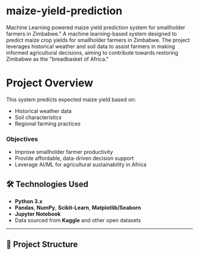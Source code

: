 # maize-yield-prediction
Machine Learning powered maize yield prediction system for smallholder farmers in Zimbabwe."
A machine learning-based system designed to predict maize crop yields for smallholder farmers in Zimbabwe. The project leverages historical weather and soil data to assist farmers in making informed agricultural decisions, aiming to contribute towards restoring Zimbabwe as the "breadbasket of Africa."

# Project Overview

This system predicts expected maize yield based on:
- Historical weather data
- Soil characteristics
- Regional farming practices

### Objectives
- Improve smallholder farmer productivity
- Provide affordable, data-driven decision support
- Leverage AI/ML for agricultural sustainability in Africa

## 🛠 Technologies Used
- **Python 3.x**
- **Pandas**, **NumPy**, **Scikit-Learn**, **Matplotlib/Seaborn**
- **Jupyter Notebook**
- Data sourced from **Kaggle** and other open datasets

---

## 📂 Project Structure

